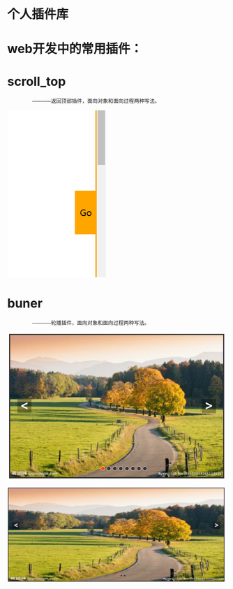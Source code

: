 # 个人插件库
# web开发中的常用插件：

# scroll_top
		 	——————返回顶部插件，面向对象和面向过程两种写法。
![返回顶部效果图](https://github.com/lmxyjy/web_plug/blob/master/title_img/top.png)
# buner
		 	——————轮播插件，面向对象和面向过程两种写法。
![面向过程效果图](https://github.com/lmxyjy/web_plug/blob/master/title_img/buner_pro.png)
			
![面向对象效果图](https://github.com/lmxyjy/web_plug/blob/master/title_img/buner_obj.png)
